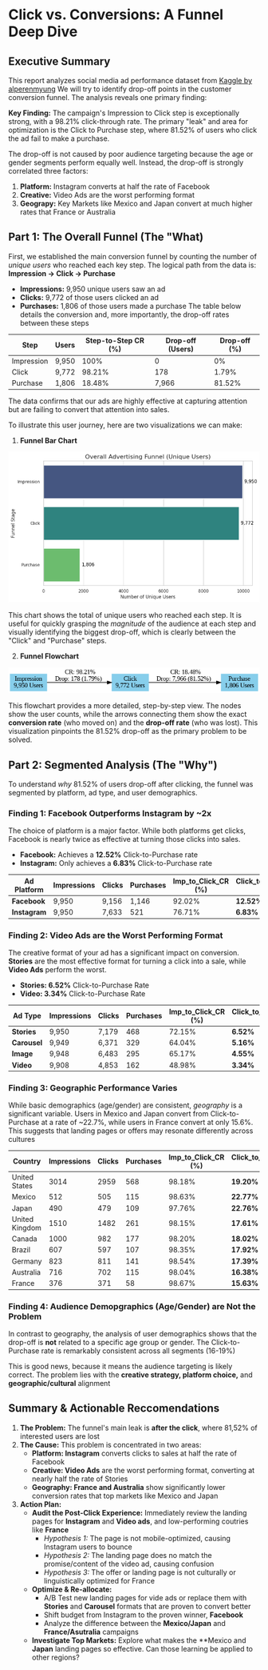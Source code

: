# Click vs. Conversions: A Funnel Deep Dive

## Executive Summary
This report analyzes social media ad performance dataset from [Kaggle by alperenmyung](https://www.kaggle.com/datasets/alperenmyung/social-media-advertisement-performance/data)  We will try to identify drop-off points in the customer conversion funnel. The analysis reveals one primary finding:

**Key Finding:** The campaign's Impression to Click step is exceptionally strong, with a 98.21% click-through rate. The primary "leak" and area for optimization is the Click to Purchase step, where 81.52% of users who click the ad fail to make a purchase.

The drop-off is not caused by poor audience targeting because the age or gender segments perform equally well. Instead, the drop-off is strongly correlated three factors:
1. **Platform:** Instagram converts at half the rate of Facebook
2. **Creative:** Video Ads are the worst performing format
3. **Geograpy:** Key Markets like Mexico and Japan convert at much higher rates that France or Australia

## Part 1: The Overall Funnel (The "What)
First, we established the main conversion funnel by counting the number of *unique users* who reached each key step. The logical path from the data is:
**Impression → Click → Purchase**
- **Impressions:** 9,950 unique users saw an ad
- **Clicks:** 9,772 of those users clicked an ad
-  **Purchases:** 1,806 of those users made a purchase
The table below details the conversion and, more importantly, the drop-off rates between these steps

| **Step** | **Users** | **Step-to-Step CR (%)** | **Drop-off (Users)** | **Drop-off (%)** |
|--|--|--|--|--|
| Impression | 9,950 | 100% | 0 | 0% |
| Click | 9,772 | 98.21% | 178 | 1.79% |
| Purchase | 1,806 | 18.48% | 7,966 | 81.52% |

The data confirms that our ads are highly effective at capturing attention but are failing to convert that attention into sales.

To illustrate this user journey, here are two visualizations we can make:
1. **Funnel Bar Chart**

![](https://github.com/kaylaisya/SocMed-Ad-Funnel-Analysis/blob/main/overall_funnel_chart.png)

This chart shows the total of unique users who reached each step. It is useful for quickly grasping the *magnitude* of the audience at each step and visually identifying the biggest drop-off, which is clearly between the "Click" and "Purchase" steps.

2.  **Funnel Flowchart**

![](https://github.com/kaylaisya/SocMed-Ad-Funnel-Analysis/blob/main/funnel_flowchart.png)

This flowchart provides a more detailed, step-by-step view. The nodes show the user counts, while the arrows connecting them show the exact **conversion rate** (who moved on) and the **drop-off rate** (who was lost). This visualization pinpoints the 81.52% drop-off as the primary problem to be solved.

##  Part 2: Segmented Analysis (The "Why")
To understand *why* 81.52% of users drop-off after clicking, the funnel was segmented by platform, ad type, and user demographics.

### Finding 1: Facebook Outperforms Instagram by ~2x
The choice of platform is a major factor. While both platforms get clicks, Facebook is nearly twice as effective at turning those clicks into sales.

- **Facebook:** Achieves a **12.52%** Click-to-Purchase rate
- **Instagram:** Only achieves a **6.83%** Click-to-Purchase rate

| **Ad Platform** | **Impressions** | **Clicks** | **Purchases** | **Imp_to_Click_CR (%)** | **Click_to_Purchase_CR (%)** | **Overall_CR (%)** |
| -- | -- | -- | -- | -- | -- | -- |
| **Facebook** | 9,950 | 9,156 | 1,146 | 92.02% | **12.52%** | 11.52% |
| **Instagram** | 9,950 | 7,633 | 521 | 76.71% | **6.83%** | 5.24% |

### Finding 2: Video Ads are the Worst Performing Format
The creative format of your ad has a significant impact on conversion. **Stories** are the most effective format for turning a click into a sale, while **Video Ads** perform the worst.

- **Stories: 6.52%** Click-to-Purchase Rate
- **Video: 3.34%** Click-to-Purchase Rate

| **Ad Type** | **Impressions** | **Clicks** | **Purchases** | **Imp_to_Click_CR (%)** | **Click_to_Purchase_CR (%)** | **Overall_CR (%)** |
| -- | -- | -- | -- | -- | -- | -- |
| **Stories** | 9,950 | 7,179 | 468 | 72.15% | **6.52%** | 4.70% |
| **Carousel** | 9,949 | 6,371 | 329 |64.04% | **5.16%** | 3.31% |
| **Image** | 9,948 | 6,483 | 295 | 65.17% | **4.55%** | 2.97% |
| **Video** | 9,908 | 4,853 | 162 | 48.98% | **3.34%** | 1.64% |

### Finding 3: Geographic Performance Varies
While basic demographics (age/gender) are consistent, *geography* is a significant variable. Users in Mexico and Japan convert from Click-to-Purchase at a rate of ~22.7%, while users in France convert at only 15.6%. This suggests that landing pages or offers may resonate differently across cultures

| **Country** | **Impressions** | **Clicks** | **Purchases** | **Imp_to_Click_CR (%)** | **Click_to_Purchase_CR (%)** | **Overall_CR (%)** |
| -- | -- | -- | -- | -- | -- | -- |
| United States | 3014 | 2959 | 568 | 98.18% | **19.20%** | 18.85% |
| Mexico | 512 | 505 | 115 | 98.63% | **22.77%** | 22.46% |
| Japan | 490 | 479 | 109 | 97.76% | **22.76%** | 22.46% |
| United Kingdom | 1510 | 1482 | 261 | 98.15% | **17.61%** | 17.28% |
| Canada | 1000 | 982 | 177 | 98.20% | **18.02%** | 17.70% |
| Brazil | 607 | 597 | 107 | 98.35% | **17.92%** | 17.63% |
| Germany | 823 | 811 | 141 | 98.54% | **17.39%** | 17.13% |
| Australia | 716 | 702 | 115 | 98.04% | **16.38%** | 16.06% |
| France | 376 | 371 | 58 | 98.67% | **15.63%** | 15.43% |

### Finding 4: Audience Demopgraphics (Age/Gender) are Not the Problem
In contrast to geography, the analysis of user demographics shows that the drop-off is **not** related to a specific age group or gender. The Click-to-Purchase rate is remarkably consistent across all segments (16-19%)

This is good news, because it means the audience targeting is likely correct. The problem lies with the **creative strategy, platform choice,** and **geographic/cultural** alignment
 
## Summary & Actionable Reccomendations
1. **The Problem:** The funnel's main leak is **after the click**, where 81,52% of interested users are lost
2. **The Cause:** This problem is concentrated in two areas:
	- **Platform: Instagram** converts clicks to sales at half the rate of Facebook
	- **Creative: Video Ads** are the worst performing format, converting at nearly half the rate of Stories
	- **Geography: France and Australia** show significantly lower conversion rates that top markets like Mexico and Japan
3. **Action Plan:**
	- **Audit the Post-Click Experience:** Immediately review the landing pages for **Instagram** and **Video ads**, and low-performing coutries like **France**
		- *Hypothesis 1:* The page is not mobile-optimized, causing Instagram users to bounce
		- *Hypothesis 2:* The landing page does no match the promise/content of the video ad, causing confusion
		- *Hypothesis 3:* The offer or landing page is not culturally or linguistically optimized for France
	- **Optimize & Re-allocate:** 
		-  A/B Test new landing pages for vide ads or replace them with **Stories** and **Carousel** formats that are proven to convert better
		- Shift budget from Instagram to the proven winner, **Facebook**
		-  Analyze the difference between the **Mexico/Japan** and **France/Asutralia** campaigns
	- **Investigate Top Markets:** Explore what makes the **Mexico and **Japan** landing pages so effective. Can those learning be applied to other regions?

